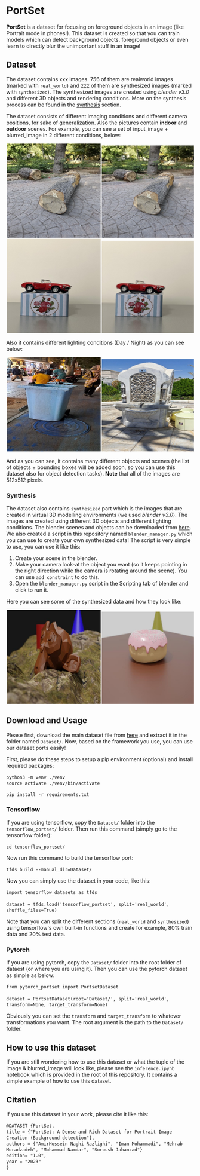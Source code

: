 # PortSet
**PortSet** is a dataset for focusing on foreground objects in an image (like Portrait mode in phones!). This dataset is created so that you can train models which can detect background objects, foreground objects or even learn to directly blur the unimportant stuff in an image!

## Dataset
The dataset contains xxx images. 756 of them are realworld images (marked with `real_world`) and zzz of them are synthesized images (marked with `synthesized`). The synthesized images are created using _blender v3.0_ and different 3D objects and rendering conditions. More on the synthesis process can be found in the [synthesis](###synthesis) section.

The dataset consists of different imaging conditions and different camera positions, for sake of generalization. Also the pictures contain **indoor** and **outdoor** scenes. For example, you can see a set of input_image + blurred_image in 2 different conditions, below:

<div style="text-align:center">
<img src="./readme_images/0_orig.jpg" width="50%" height="auto" alt="Original Image" title="Original Image" />
<img src="./readme_images/0_blur.jpg" width="49%" height="auto" alt="Blurred Image" title="Blurred Image" />
</div>

<div style="text-align:center">
<img src="./readme_images/1_orig.jpg" width="50%" height="auto" alt="Original Image" title="Original Image" />
<img src="./readme_images/1_blur.jpg" width="49%" height="auto" alt="Blurred Image" title="Blurred Image" />
</div>

Also it contains different lighting conditions (Day / Night) as you can see below:

<div style="text-align:center">
<img src="./readme_images/2_orig.jpg" width="50%" height="auto" alt="A sample image in night" title="A sample image in night" />
<img src="./readme_images/3_orig.jpg" width="49%" height="auto" alt="A sample image in day" title="A sample image in day" />
</div>

And as you can see, it contains many different objects and scenes (the list of objects + bounding boxes will be added soon, so you can use this dataset also for object detection tasks). **Note** that all of the images are 512x512 pixels.

### Synthesis
The dataset also contains `synthesized` part which is the images that are created in virtual 3D modelling environments (we used _blender v3.0_). The images are created using different 3D objects and different lighting conditions. The blender scenes and objects can be downloaded from [here](https:/todo). We also created a script in this repository named `blender_manager.py` which you can use to create your own synthesized data! The script is very simple to use, you can use it like this:

1. Create your scene in the blender.
2. Make your camera look-at the object you want (so it keeps pointing in the right direction while the camera is rotating around the scene). You can use `add constraint` to do this.
3. Open the `blender_manager.py` script in the Scripting tab of blender and click to run it.
   
Here you can see some of the synthesized data and how they look like:

<div style="text-align:center">
<img src="./readme_images/4_orig.jpg" width="50%" height="auto" alt="Synthesized image with 3D model of monkey" title="Synthesized image with 3D model of monkey"/>
<img src="./readme_images/5_orig.jpg" width="49%" height="auto" alt="Synthesized image with 3D model of Donut" title="Synthesized image with 3D model of Donut"/>
</div>


## Download and Usage
Please first, download the main dataset file from [here](https://drive.google.com/file/d/1cG0u-rtiwy06IltvlgFYNRajYlqslbb8/view?usp=share_link) and extract it in the folder named `Dataset/`. Now, based on the framework you use, you can use our dataset ports easily!

First, please do these steps to setup a pip environment (optional) and install required packages:

```
python3 -m venv ./venv
source activate ./venv/bin/activate
```
```
pip install -r requirements.txt
```

### Tensorflow
If you are using tensorflow, copy the `Dataset/` folder into the `tensorflow_portset/` folder. Then run this command (simply go to the tensorflow folder):

```
cd tensorflow_portset/
``` 

Now run this command to build the tensorflow port:

```
tfds build --manual_dir=Dataset/
```

Now you can simply use the dataset in your code, like this:

```
import tensorflow_datasets as tfds

dataset = tfds.load('tensorflow_portset', split='real_world', shuffle_files=True)
```

Note that you can split the different sections (`real_world` and `synthesized`) using tensorflow's own built-in functions and create for example, 80% train data and 20% test data.

### Pytorch
If you are using pytorch, copy the `Dataset/` folder into the root folder of dataest (or where you are using it). Then you can use the pytorch dataset as simple as below:

```
from pytorch_portset import PortsetDataset

dataset = PortsetDataset(root='Dataset/', split='real_world', transform=None, target_transform=None)
```

Obviously you can set the `transform` and `target_transform` to whatever transformations you want. The root argument is the path to the `Dataset/` folder.

## How to use this dataset
If you are still wondering how to use this dataset or what the tuple of the image & blurred_image will look like, please see the `inference.ipynb` notebook which is provided in the root of this repository. It contains a simple example of how to use this dataset.

## Citation
If you use this dataset in your work, please cite it like this:

```
@DATASET {PortSet, 
title = {"PortSet: A Dense and Rich Dataset for Portrait Image Creation (Background detection"},
authors = {"AmirHossein Naghi Razlighi", "Iman Mohammadi", "Mehrab Moradzadeh", "Mohammad Namdar", "Soroush Jahanzad"}
edition= "1.0",
year = "2023"
}
```
